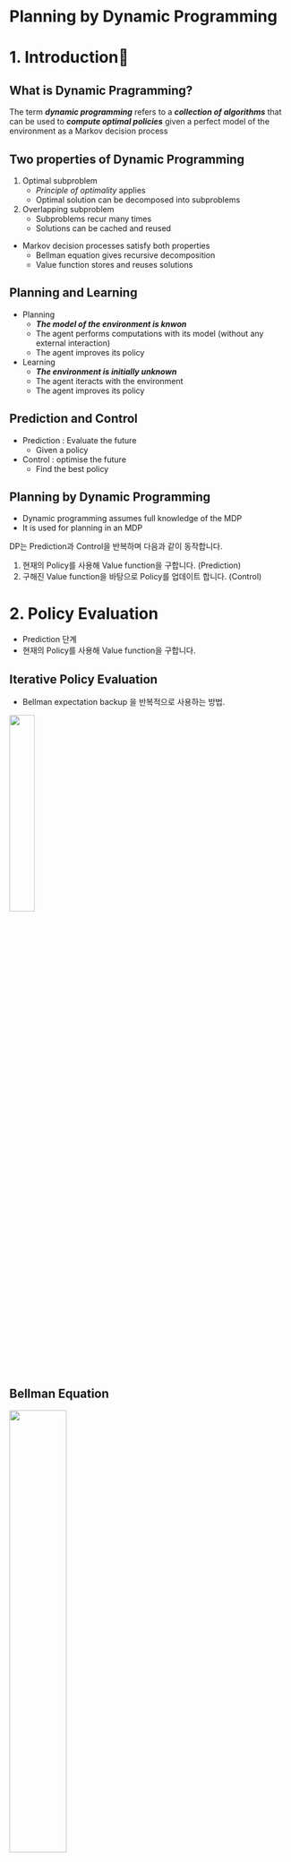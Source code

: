 # **Planning by Dynamic Programming**

# **1. Introduction**  

## What is Dynamic Pragramming?

The term ***dynamic programming*** refers to a ***collection of algorithms*** that can be used to ***compute optimal policies*** given a perfect model of the environment as a Markov decision process

## Two properties of Dynamic Programming

1. Optimal subproblem
    - *Principle of optimality* applies
    - Optimal solution can be decomposed into subproblems
2. Overlapping subproblem
    - Subproblems recur many times
    - Solutions can be cached and reused

* Markov decision processes satisfy both properties
    * Bellman equation gives recursive decomposition
    * Value function stores and reuses solutions

## Planning and Learning

* Planning
    * ***The model of the environment is knwon***
    * The agent performs computations with its model (without any external interaction)
    * The agent improves its policy    
* Learning
    * ***The environment is initially unknown***
    * The agent iteracts with the environment
    * The agent improves its policy

## Prediction and Control

* Prediction : Evaluate the future
    * Given a policy
* Control : optimise the future
    * Find the best policy

## Planning by Dynamic Programming

* Dynamic programming assumes full knowledge of the MDP
* It is used for planning in an MDP

DP는 Prediction과 Control을 반복하며 다음과 같이 동작합니다.
1. 현재의 Policy를 사용해 Value function을 구합니다. (Prediction)
2. 구해진 Value function을 바탕으로 Policy를 업데이트 합니다. (Control)

# **2. Policy Evaluation**

* Prediction 단계
* 현재의 Policy를 사용해 Value function을 구합니다.

## Iterative Policy Evaluation
* Bellman expectation backup 을 반복적으로 사용하는 방법.

<img src="./images/0.png" width="30%"/>

## Bellman Equation

<img src="./images/1.png" width="45%"/>

## Example

<img src="./images/4.png" width="45%"/>
<br>
<img src="./images/3.png" width="45%"/>
<img src="./images/2.png" width="45%"/>

# **3. Policy Iteration**

## How to Improve a Policy

<img src="./images/5.png" width="45%"/>

## Policy Iteration

<img src="./images/6.png" width="50%"/>

## Policy Improvement (증명)

<img src="./images/7.png" width="50%"/>
<img src="./images/8.png" width="50%"/>

## Extension to policy Iteration
- 그런데 2. Policy Evaluation의 Iterative Policy Evaluaion을 몇번이나 해야하는가?
- 꼭 수없이 많은 단계의(e.g K=1000) Evalution을 한 뒤에 Policy Improvement를 해야하는가?
- 적당한 때에 (e.g K=5) 끊고, Policy Improvement를 하면 안되는가? -> ***Value Iteration***

<img src="./images/9.png" width="50%"/>

# **4. Value Iteration**

## Principle of Optimality

- s1 -> s2, s2가 s1의 Successor state, s2에서 optimal value가 존재한다면 s1에서도 optimal value를 찾을 수 있다.

<img src="./images/10.png" width="45%"/>

## Deterministic Value Iteration
- 만약 Bellman Optimality Equation을 통해 Final state부터 시작해서 V*(s)를 구할 수 있다.

<img src="./images/11.png" width="45%"/>

## Example

<img src="./images/12.png" width="55%"/>

## Value Iteration

<img src="./images/13.png" width="55%"/>
<img src="./images/14.png" width="50%"/>

# **5. Summary**

<img src="./images/15.png" width="50%"/>

# **6. Asynchronous Dynamic Programming**

- In-place dynamic programming
- Prioritised sweeping
- Real-time dynamic programming

